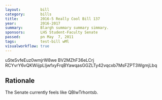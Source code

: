 ```yaml
---
layout:         bill
category:       bills
title:          2016-5 Really Cool Bill 137
year:           2016-2017
summary:        Blargh summary summary simmary.
sponsors:       LHS Student-Faculty Senate
passed:         pn May  7, 2011
tags:           test-bill wMl
visualworkflow: true
---
```



uSteSvfeEuz0wmjrW8we BV2MZhF36eLCrj RCYvrY6vQKWiijpLljwfxyFrqBYawqasGGZLTy42vqcxb7MsFZPT3WgmjLbq 




Rationale
---------
The Senate currently feels like QBlwTrhontsb.
